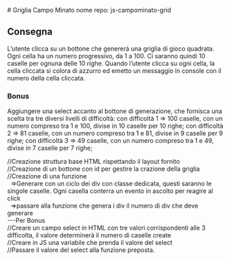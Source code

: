 # Griglia Campo Minato
nome repo: js-campominato-grid  

## Consegna
L’utente clicca su un bottone che genererà una griglia di gioco quadrata. Ogni cella ha un numero progressivo, da 1 a 100. Ci saranno quindi 10 caselle per ognuna delle 10 righe. Quando l’utente clicca su ogni cella, la cella cliccata si colora di azzurro ed emetto un messaggio in console con il numero della cella cliccata.

### Bonus
Aggiungere una select accanto al bottone di generazione, che fornisca una scelta tra tre diversi livelli di difficoltà:
		con difficoltà 1 => 100 caselle, con un numero compreso tra 1 e 100, divise in 10 caselle per 10 righe;
		con difficoltà 2 => 81 caselle, con un numero compreso tra 1 e 81, divise in 9 caselle per 9 righe;
		con difficoltà 3 => 49 caselle, con un numero compreso tra 1 e 49, divise in 7 caselle per 7 righe;


//Creazione struttura base HTML rispettando il layout fornito  
//Creazione di un bottone con id per gestire la crazione della griglia  
//Creazione di una funzione  
  =>Generare con un ciclo dei div con classe dedicata, questi saranno le singole caselle. Ogni casella conterra un evento in ascolto per reagire al click  
  =>passare alla funzione che genera i div il numero di div che deve generare  
---Per Bonus  
//Creare un campo select in HTML con tre valori corrispondenti alle 3 difficolta, il valore determinerà il numero di caselle create  
//Creare in JS una variabile che prenda il valore del select  
//Passare il valore del select alla funzione preposta.
